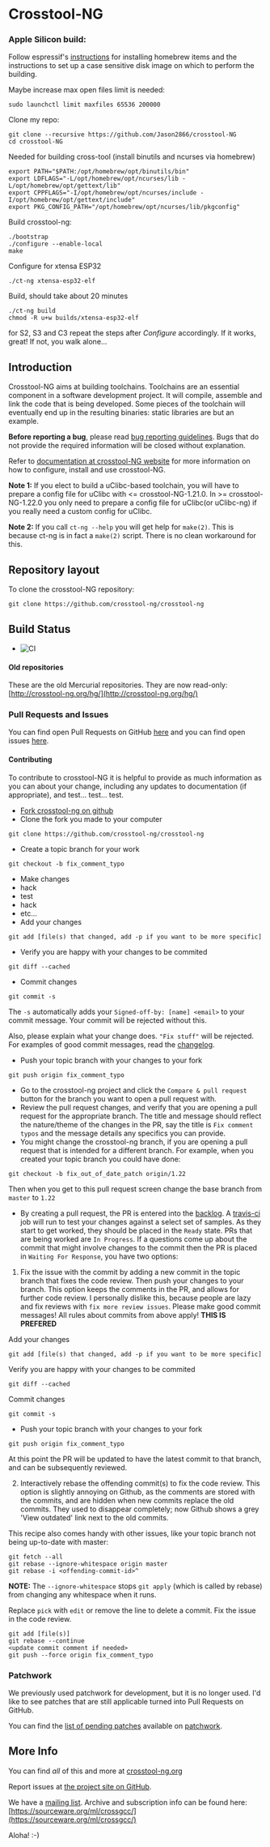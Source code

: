# Crosstool-NG

### Apple Silicon build:
Follow espressif's [instructions](https://docs.espressif.com/projects/esp-idf/en/release-v4.4/esp32/get-started/macos-setup-scratch.html#install-prerequisites) for installing homebrew items and the instructions to set up a case sensitive disk image on which to perform the building.

Maybe increase max open files limit is needed:

```
sudo launchctl limit maxfiles 65536 200000
```

Clone my repo:
```
git clone --recursive https://github.com/Jason2866/crosstool-NG
cd crosstool-NG
```


Needed for building cross-tool (install binutils and ncurses via homebrew)
```
export PATH="$PATH:/opt/homebrew/opt/binutils/bin"
export LDFLAGS="-L/opt/homebrew/opt/ncurses/lib -L/opt/homebrew/opt/gettext/lib"
export CPPFLAGS="-I/opt/homebrew/opt/ncurses/include -I/opt/homebrew/opt/gettext/include"
export PKG_CONFIG_PATH="/opt/homebrew/opt/ncurses/lib/pkgconfig"
```

Build crosstool-ng:
```
./bootstrap
./configure --enable-local
make
```

Configure for xtensa ESP32
```
./ct-ng xtensa-esp32-elf
```

Build, should take about 20 minutes
```
./ct-ng build
chmod -R u+w builds/xtensa-esp32-elf
```

for S2, S3 and C3 repeat the steps after *Configure* accordingly. If it works, great! If not, you walk alone...  

## Introduction

Crosstool-NG aims at building toolchains. Toolchains are an essential component in a software development project. It will compile, assemble and link the code that is being developed. Some pieces of the toolchain will eventually end up in the resulting binaries: static libraries are but an example.

**Before reporting a bug**, please read [bug reporting guidelines](http://crosstool-ng.github.io/support/). Bugs that do not provide the required information will be closed without explanation.

Refer to [documentation at crosstool-NG website](http://crosstool-ng.github.io/docs/) for more information on how to configure, install and use crosstool-NG.

**Note 1:** If you elect to build a uClibc-based toolchain, you will have to prepare a config file for uClibc with <= crosstool-NG-1.21.0. In >= crosstool-NG-1.22.0 you only need to prepare a config file for uClibc(or uClibc-ng) if you really need a custom config for uClibc.

**Note 2:** If you call `ct-ng --help` you will get help for `make(2)`. This is because ct-ng is in fact a `make(2)` script. There is no clean workaround for this.

## Repository layout

To clone the crosstool-NG repository:

```
git clone https://github.com/crosstool-ng/crosstool-ng
```

## Build Status
- ![CI](https://github.com/crosstool-ng/crosstool-ng/workflows/CI/badge.svg)

#### Old repositories

These are the old Mercurial repositories. They are now read-only: [http://crosstool-ng.org/hg/](http://crosstool-ng.org/hg/)

### Pull Requests and Issues

You can find open Pull Requests on GitHub [here](https://github.com/crosstool-ng/crosstool-ng/pulls) and you can find open issues [here](https://github.com/crosstool-ng/crosstool-ng/issues).

#### Contributing

To contribute to crosstool-NG it is helpful to provide as much information as you can about your change, including any updates to documentation (if appropriate), and test... test... test.

- [Fork crosstool-ng on github](https://github.com/crosstool-ng/crosstool-ng#fork-destination-box)
- Clone the fork you made to your computer

```
git clone https://github.com/crosstool-ng/crosstool-ng
```

- Create a topic branch for your work

```
git checkout -b fix_comment_typo
```

- Make changes
 - hack
 - test
 - hack
 - etc...
- Add your changes

```
git add [file(s) that changed, add -p if you want to be more specific]
```

- Verify you are happy with your changes to be commited

```
git diff --cached
```

- Commit changes

```
git commit -s
```

The `-s` automatically adds your `Signed-off-by: [name] <email>` to your commit message. Your commit will be rejected without this.

Also, please explain what your change does. `"Fix stuff"` will be rejected. For examples of good commit messages, read the [changelog](https://github.com/crosstool-ng/crosstool-ng/commits/master).

- Push your topic branch with your changes to your fork

```
git push origin fix_comment_typo
```

- Go to the crosstool-ng project and click the `Compare & pull request` button for the branch you want to open a pull request with.
- Review the pull request changes, and verify that you are opening a pull request for the appropriate branch. The title and message should reflect the nature/theme of the changes in the PR, say the title is `Fix comment typos` and the message details any specifics you can provide.
 - You might change the crosstool-ng branch, if you are opening a pull request that is intended for a different branch. For example, when you created your topic branch you could have done:

```
git checkout -b fix_out_of_date_patch origin/1.22
```
 Then when you get to this pull request screen change the base branch from `master` to `1.22`

- By creating a pull request, the PR is entered into the [backlog](https://waffle.io/crosstool-ng/crosstool-ng). A [travis-ci](https://travis-ci.org/crosstool-ng/crosstool-ng/builds) job will run to test your changes against a select set of samples. As they start to get worked, they should be placed in the `Ready` state. PRs that are being worked are `In Progress`. If a questions come up about the commit that might involve changes to the commit then the PR is placed in `Waiting For Response`, you have two options:
 1. Fix the issue with the commit by adding a new commit in the topic branch that fixes the code review. Then push your changes to your branch. This option keeps the comments in the PR, and allows for further code review. I personally dislike this, because people are lazy and fix reviews with `fix more review issues`. Please make good commit messages! All rules about commits from above apply! **THIS IS PREFERED**


Add your changes

```
git add [file(s) that changed, add -p if you want to be more specific]
```

Verify you are happy with your changes to be commited

```
git diff --cached
```

Commit changes

```
git commit -s
```

- Push your topic branch with your changes to your fork

```
git push origin fix_comment_typo
```

At this point the PR will be updated to have the latest commit to that branch, and can be subsequently reviewed.
 
 2. Interactively rebase the offending commit(s) to fix the code review. This option is slightly annoying on Github, as the comments are stored with the commits, and are hidden when new commits replace the old commits. They used to disappear completely; now Github shows a grey 'View outdated' link next to the old commits.

This recipe also comes handy with other issues, like your topic branch not being up-to-date with master:

```
git fetch --all
git rebase --ignore-whitespace origin master
git rebase -i <offending-commit-id>^
```

**NOTE:** The `--ignore-whitespace` stops `git apply` (which is called by rebase) from changing any whitespace when it runs.

Replace `pick` with `edit` or remove the line to delete a commit.
Fix the issue in the code review.

```
git add [file(s)]
git rebase --continue
<update commit comment if needed>
git push --force origin fix_comment_typo
```

### Patchwork

We previously used patchwork for development, but it is no longer used. I'd like to see patches that are still applicable turned into Pull Requests on GitHub.

You can find the [list of pending patches](http://patchwork.ozlabs.org/project/crosstool-ng/) available on [patchwork](http://jk.ozlabs.org/projects/patchwork/).

## More Info

You can find *all* of this and more at [crosstool-ng.org](http://crosstool-ng.org/)

Report issues at [the project site on GitHub](https://github.com/crosstool-ng/crosstool-ng).

We have a [mailing list](mailto:crossgcc@sourceware.org). Archive and subscription info can be found here: [https://sourceware.org/ml/crossgcc/](https://sourceware.org/ml/crossgcc/)

Aloha! :-)

